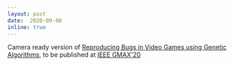 ```yaml
--- 
layout: post 
date:  2020-09-08
inline: true
---
```


Camera ready version of [Reproducing Bugs in Video Games using Genetic Algorithms](http://bergel.eu/MyPapers/Ahum20a-GMAX-GeneticAlgorithmInGames.pdf), to be published at [IEEE GMAX'20](https://easychair.org/cfp/ieeegmax2020)
